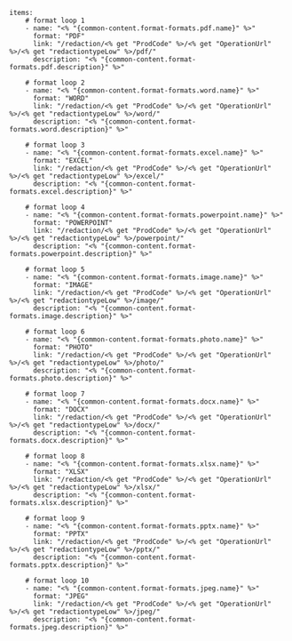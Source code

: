     items: 
        # format loop 1
        - name: "<% "{common-content.format-formats.pdf.name}" %>"
          format: "PDF"
          link: "/redaction/<% get "ProdCode" %>/<% get "OperationUrl" %>/<% get "redactiontypeLow" %>/pdf/"
          description: "<% "{common-content.format-formats.pdf.description}" %>"

        # format loop 2
        - name: "<% "{common-content.format-formats.word.name}" %>"
          format: "WORD"
          link: "/redaction/<% get "ProdCode" %>/<% get "OperationUrl" %>/<% get "redactiontypeLow" %>/word/"
          description: "<% "{common-content.format-formats.word.description}" %>"
          
        # format loop 3
        - name: "<% "{common-content.format-formats.excel.name}" %>"
          format: "EXCEL"
          link: "/redaction/<% get "ProdCode" %>/<% get "OperationUrl" %>/<% get "redactiontypeLow" %>/excel/"
          description: "<% "{common-content.format-formats.excel.description}" %>"

        # format loop 4
        - name: "<% "{common-content.format-formats.powerpoint.name}" %>"
          format: "POWERPOINT"
          link: "/redaction/<% get "ProdCode" %>/<% get "OperationUrl" %>/<% get "redactiontypeLow" %>/powerpoint/"
          description: "<% "{common-content.format-formats.powerpoint.description}" %>"

        # format loop 5
        - name: "<% "{common-content.format-formats.image.name}" %>"
          format: "IMAGE"
          link: "/redaction/<% get "ProdCode" %>/<% get "OperationUrl" %>/<% get "redactiontypeLow" %>/image/"
          description: "<% "{common-content.format-formats.image.description}" %>"

        # format loop 6
        - name: "<% "{common-content.format-formats.photo.name}" %>"
          format: "PHOTO"
          link: "/redaction/<% get "ProdCode" %>/<% get "OperationUrl" %>/<% get "redactiontypeLow" %>/photo/"
          description: "<% "{common-content.format-formats.photo.description}" %>"

        # format loop 7
        - name: "<% "{common-content.format-formats.docx.name}" %>"
          format: "DOCX"
          link: "/redaction/<% get "ProdCode" %>/<% get "OperationUrl" %>/<% get "redactiontypeLow" %>/docx/"
          description: "<% "{common-content.format-formats.docx.description}" %>"
          
        # format loop 8
        - name: "<% "{common-content.format-formats.xlsx.name}" %>"
          format: "XLSX"
          link: "/redaction/<% get "ProdCode" %>/<% get "OperationUrl" %>/<% get "redactiontypeLow" %>/xlsx/"
          description: "<% "{common-content.format-formats.xlsx.description}" %>"
          
        # format loop 9
        - name: "<% "{common-content.format-formats.pptx.name}" %>"
          format: "PPTX"
          link: "/redaction/<% get "ProdCode" %>/<% get "OperationUrl" %>/<% get "redactiontypeLow" %>/pptx/"
          description: "<% "{common-content.format-formats.pptx.description}" %>"

        # format loop 10
        - name: "<% "{common-content.format-formats.jpeg.name}" %>"
          format: "JPEG"
          link: "/redaction/<% get "ProdCode" %>/<% get "OperationUrl" %>/<% get "redactiontypeLow" %>/jpeg/"
          description: "<% "{common-content.format-formats.jpeg.description}" %>"

